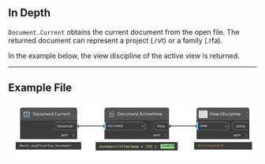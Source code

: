 ## In Depth
`Document.Current` obtains the current document from the open file. The returned document can represent a project (.rvt) or a family (.rfa).

In the example below, the view discipline of the active view is returned.
___
## Example File

![Document.Current](./Revit.Application.Document.Current_img.jpg)
